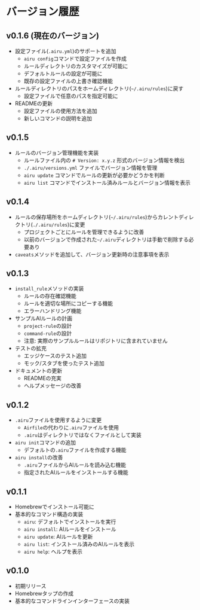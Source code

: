 # バージョン履歴

## v0.1.6 (現在のバージョン)
- 設定ファイル(`.airu.yml`)のサポートを追加
  - `airu config`コマンドで設定ファイルを作成
  - ルールディレクトリのカスタマイズが可能に
  - デフォルトルールの設定が可能に
  - 既存の設定ファイルの上書き確認機能
- ルールディレクトリのパスをホームディレクトリ(`~/.airu/rules`)に戻す
  - 設定ファイルで任意のパスを指定可能に
- READMEの更新
  - 設定ファイルの使用方法を追加
  - 新しいコマンドの説明を追加

## v0.1.5
- ルールのバージョン管理機能を実装
  - ルールファイル内の `# Version: x.y.z` 形式のバージョン情報を検出
  - `./.airu/versions.yml` ファイルでバージョン情報を管理
  - `airu update` コマンドでルールの更新が必要かどうかを判断
  - `airu list` コマンドでインストール済みルールとバージョン情報を表示

## v0.1.4
- ルールの保存場所をホームディレクトリ(`~/.airu/rules`)からカレントディレクトリ(`./.airu/rules`)に変更
  - プロジェクトごとにルールを管理できるように改善
  - 以前のバージョンで作成された`~/.airu`ディレクトリは手動で削除する必要あり
- `caveats`メソッドを追加して、バージョン更新時の注意事項を表示

## v0.1.3
- `install_rule`メソッドの実装
  - ルールの存在確認機能
  - ルールを適切な場所にコピーする機能
  - エラーハンドリング機能
- サンプルAIルールの計画
  - `project-rule`の設計
  - `command-rule`の設計
  - 注意: 実際のサンプルルールはリポジトリに含まれていません
- テストの拡充
  - エッジケースのテスト追加
  - モック/スタブを使ったテスト追加
- ドキュメントの更新
  - READMEの充実
  - ヘルプメッセージの改善

## v0.1.2
- `.airu`ファイルを使用するように変更
  - `Airfile`の代わりに`.airu`ファイルを使用
  - `.airu`はディレクトリではなくファイルとして実装
- `airu init`コマンドの追加
  - デフォルトの`.airu`ファイルを作成する機能
- `airu install`の改善
  - `.airu`ファイルからAIルールを読み込む機能
  - 指定されたAIルールをインストールする機能

## v0.1.1
- Homebrewでインストール可能に
- 基本的なコマンド構造の実装
  - `airu`: デフォルトでインストールを実行
  - `airu install`: AIルールをインストール
  - `airu update`: AIルールを更新
  - `airu list`: インストール済みのAIルールを表示
  - `airu help`: ヘルプを表示

## v0.1.0
- 初期リリース
- Homebrewタップの作成
- 基本的なコマンドラインインターフェースの実装
